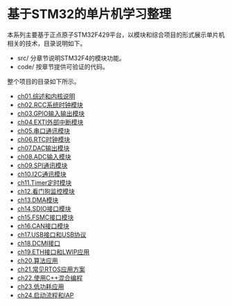 # 基于STM32的单片机学习整理

本系列主要基于正点原子STM32F429平台，以模块和综合项目的形式展示单片机相关的技术，目录说明如下。

- src/ 分章节说明STM32F4的模块功能。
- code/ 按章节提供可验证的代码。

整个项目的目录如下所示。

- [ch01.综述和内核说明](./src/ch01.overview_and_kernel.md)
- [ch02.RCC系统时钟模块](./src/ch02.rcc_system_clock.md)
- [ch03.GPIO输入输出模块](./src/ch03.gpio_input_output.md)
- [ch04.EXTI外部中断模块](./src/ch04.exti_interrupt.md)
- [ch05.串口通讯模块](./src/ch05.usart_com.md)
- [ch06.RTC时钟模块](./src/ch06.rtc_clock.md)
- [ch07.DAC输出模块](./src/ch07.dac_output.md)
- [ch08.ADC输入模块](./src/ch08.adc_input.md)
- [ch09.SPI通讯模块](./src/ch09.spi_com.md)
- [ch10.I2C通讯模块](./src/ch10.i2c_com.md)
- [ch11.Timer定时模块](./src/ch11.timer_clock.md)
- [ch12.看门狗监控模块](./src/ch12.watchdog_monitor.md)
- [ch13.DMA模块](./src/ch13.dma.md)
- [ch14.SDIO接口模块](./src/ch14.sdio_interface.md)
- [ch15.FSMC接口模块](./src/ch15.fsmc_interface.md)
- [ch16.CAN接口模块](./src/ch16.can_interface.md)
- [ch17.USB接口和USB协议](./src/ch17.usb_interface_protocol.md)
- [ch18.DCMI接口](./src/ch18.dcmi_interface.md)
- [ch19.ETH接口和LWIP应用](./src/ch19.eth_lwip.md)
- [ch20.算法应用](./src/ch20.algorithm.md)
- [ch21.常见RTOS应用方案](./src/ch21.rtos_normal.md)
- [ch22.使用C++混合编程](./src/ch22.build_with_c++.md)
- [ch23.低功耗应用](./src/ch23.lower_power_app.md)
- [ch24.启动流程和IAP](./src/ch24.startup_iap.md)
